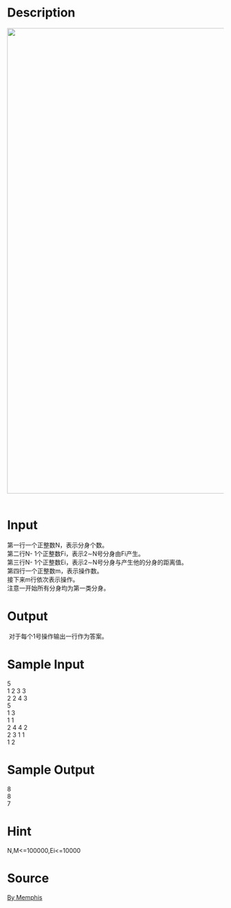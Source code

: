 
# Description

<div class="content"><p><img src="/source/bzoj/3914/img/aHR0cHM6Ly9seWRzeS5jb20vSnVkZ2VPbmxpbmUvdXBsb2FkLzIwMTUwMy9hMS5QTkc=.PNG" width="722" height="1082" alt=""/> </p></div>

# Input

<div class="content"><div>第一行一个正整数N，表示分身个数。</div>
<div>第二行N- 1个正整数Fi，表示2∼N号分身由Fi产生。</div>
<div>第三行N- 1个正整数Ei，表示2∼N号分身与产生他的分身的距离值。</div>
<div>第四行一个正整数m，表示操作数。</div>
<div>接下来m行依次表示操作。</div>
<div>注意一开始所有分身均为第一类分身。</div>
<div></div>
<div></div></div>

# Output

<div class="content"><p> 对于每个1号操作输出一行作为答案。</p>
<div></div></div>

# Sample Input

<div class="content"><span class="sampledata">5<br/>
1 2 3 3<br/>
2 2 4 3<br/>
5<br/>
1 3<br/>
1 1<br/>
2 4 4 2<br/>
2 3 1 1<br/>
1 2</span></div>

# Sample Output

<div class="content"><span class="sampledata">8<br/>
8<br/>
7</span></div>

# Hint

<div class="content"><p></p><p>N,M&lt;=100000,Ei&lt;=10000</p><p></p></div>

# Source

<div class="content"><p><a href="problemset.php?search=By Memphis">By Memphis</a></p></div>

